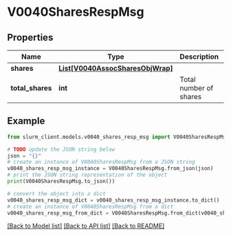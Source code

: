 # V0040SharesRespMsg


## Properties

Name | Type | Description | Notes
------------ | ------------- | ------------- | -------------
**shares** | [**List[V0040AssocSharesObjWrap]**](V0040AssocSharesObjWrap.md) |  | [optional] 
**total_shares** | **int** | Total number of shares | [optional] 

## Example

```python
from slurm_client.models.v0040_shares_resp_msg import V0040SharesRespMsg

# TODO update the JSON string below
json = "{}"
# create an instance of V0040SharesRespMsg from a JSON string
v0040_shares_resp_msg_instance = V0040SharesRespMsg.from_json(json)
# print the JSON string representation of the object
print(V0040SharesRespMsg.to_json())

# convert the object into a dict
v0040_shares_resp_msg_dict = v0040_shares_resp_msg_instance.to_dict()
# create an instance of V0040SharesRespMsg from a dict
v0040_shares_resp_msg_from_dict = V0040SharesRespMsg.from_dict(v0040_shares_resp_msg_dict)
```
[[Back to Model list]](../README.md#documentation-for-models) [[Back to API list]](../README.md#documentation-for-api-endpoints) [[Back to README]](../README.md)


